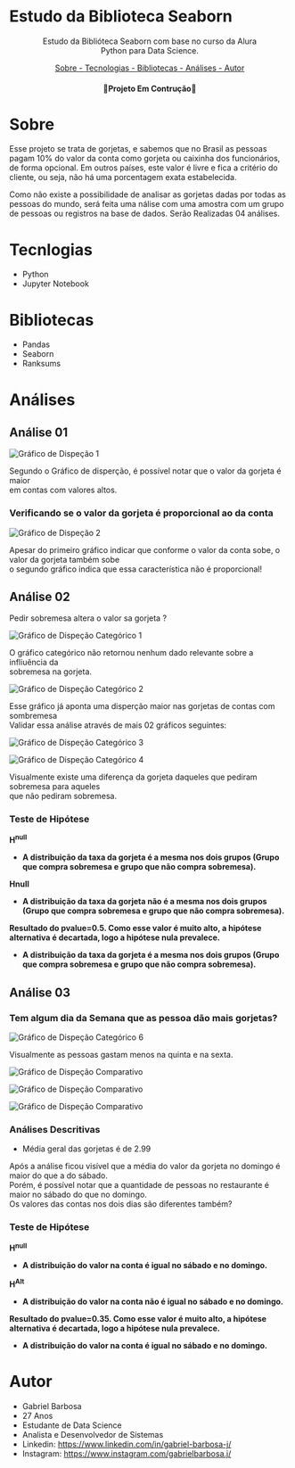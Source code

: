 # Estudo da Biblioteca Seaborn

<div>

<p align="center"> Estudo da Biblióteca Seaborn com base no curso da Alura <br/> 
                   Python para Data Science.
</p>

</div>

<div>

<p align="center">
<a href="#sobre"> Sobre - </a>
<a href="#tecnologias">Tecnologias - </a>
<a href="#bibliotecas">Bibliotecas - </a>
<a href="#analises">Análises - </a>
<a href="#autor">Autor</a>

</div>



 
<h4 align = "center">
🚧Projeto Em Contrução🚧


# Sobre


<p> 
Esse projeto se trata de gorjetas, e sabemos que no Brasil as pessoas pagam 10% do valor da conta como gorjeta ou caixinha dos funcionários, de forma opcional. Em outros países, este valor é livre e fica a critério do cliente, ou seja, não há uma porcentagem exata estabelecida.

Como não existe a possibilidade de  analisar as gorjetas dadas por todas as pessoas do mundo, será feita uma nálise com uma  amostra com um grupo de pessoas ou registros na base de dados.
Serão Realizadas 04 análises.

</p>

# Tecnlogias
* Python
* Jupyter Notebook

# Bibliotecas
* Pandas
* Seaborn
* Ranksums

# Análises

## **Análise 01**

![Gráfico de Dispeção 1](graphics/grap1.png)

<p> Segundo o Gráfico de disperção, é possível notar que o valor da gorjeta é maior <br> em contas com valores altos.</p> 

### **Verificando se o valor da gorjeta é proporcional ao da conta**

![Gráfico de Dispeção 2](graphics/grap2.png)

<p> Apesar do primeiro gráfico indicar que conforme o valor da conta sobe, o valor da gorjeta também sobe <br> o segundo gráfico indica que essa característica não é proporcional! </p> 

## **Análise 02**
Pedir sobremesa altera o valor sa gorjeta ?

![Gráfico de Dispeção Categórico 1](graphics/grap3.png)

<p> O gráfico categórico não retornou nenhum dado relevante sobre a infliuência da <br> sobremesa na gorjeta. </p> 

![Gráfico de Dispeção Categórico 2](graphics/grap4.png)
<p> Esse gráfico já aponta uma disperção maior nas gorjetas de contas com sombremesa <br> 
Validar essa análise através de mais 02 gráficos seguintes:</p>

![Gráfico de Dispeção Categórico 3](graphics/grap5.png)

![Gráfico de Dispeção Categórico 4](graphics/grap6.png)

<p> Visualmente existe uma diferença da gorjeta daqueles que pediram sobremesa para aqueles<br> 
que não pediram sobremesa.</p>

### **Teste de Hipótese**

**H<sup>null**
- **A distribuição da taxa da gorjeta é a mesma nos dois grupos (Grupo que compra sobremesa e grupo que não compra sobremesa).**

**H<alt>null**
- **A distribuição da taxa da gorjeta não é a mesma nos dois grupos (Grupo que compra sobremesa e grupo que não compra sobremesa).**

**Resultado do  pvalue=0.5. Como esse valor é muito alto, a hipótese alternativa é decartada, logo a hipótese nula prevalece.**

- **A distribuição da taxa da gorjeta é a mesma nos dois grupos (Grupo que compra sobremesa e grupo que não compra sobremesa).**

## **Análise 03**
### **Tem algum dia da Semana que as pessoa dão mais gorjetas?**

![Gráfico de Dispeção Categórico 6](graphics/grap7.png)

<p> Visualmente as pessoas gastam menos na quinta e na sexta.</p>


![Gráfico de Dispeção Comparativo](graphics/grap8.png)

![Gráfico de Dispeção Comparativo](graphics/grap9.png)

![Gráfico de Dispeção Comparativo](graphics/grap10.png)

### **Análises Descritivas**
* Média geral das gorjetas é de 2.99

<p>  Após a análise ficou visível que a média do valor da gorjeta no domingo é maior do que a do sábado.</br> Porém, é possível notar que a quantidade de pessoas no restaurante é maior no sábado do que no domingo. </br>
Os valores das contas nos dois dias são diferentes também?</p>

### **Teste de Hipótese**
**H<sup>null<sup>**
    
- **A distribuição do valor na conta é igual no sábado e no domingo.**
    
**H<sup>Alt<sup>**
    
- **A distribuição do valor na conta não é igual no sábado e no domingo.**

**Resultado do  pvalue=0.35. Como esse valor é muito alto, a hipótese alternativa é decartada, logo a hipótese nula prevalece.**

- **A distribuição do valor na conta é igual no sábado e no domingo.**


# Autor

* Gabriel Barbosa
* 27 Anos
* Estudante de Data Science
* Analista e Desenvolvedor de Sistemas
* Linkedin: https://www.linkedin.com/in/gabriel-barbosa-j/
* Instagram: https://www.instagram.com/gabrielbarbosa.j/